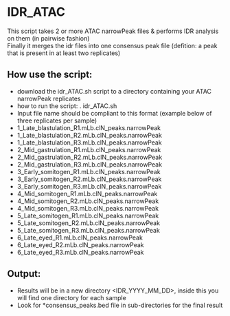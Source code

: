 # IDR_ATAC

This script takes 2 or more ATAC narrowPeak files & performs IDR analysis on them (in pairwise fashion) \
Finally it merges the idr files into one consensus peak file (defition: a peak that is present in at least two replicates)

## How use the script: 
 - download the idr_ATAC.sh script to a directory containing your ATAC narrowPeak replicates
 - how to run the script: . idr_ATAC.sh
 - Input file name should be compliant to this format (example below of three replicates per sample)
 - 1_Late_blastulation_R1.mLb.clN_peaks.narrowPeak
 - 1_Late_blastulation_R2.mLb.clN_peaks.narrowPeak
 - 1_Late_blastulation_R3.mLb.clN_peaks.narrowPeak
 - 2_Mid_gastrulation_R1.mLb.clN_peaks.narrowPeak
 - 2_Mid_gastrulation_R2.mLb.clN_peaks.narrowPeak 
 - 2_Mid_gastrulation_R3.mLb.clN_peaks.narrowPeak
 - 3_Early_somitogen_R1.mLb.clN_peaks.narrowPeak
 - 3_Early_somitogen_R2.mLb.clN_peaks.narrowPeak
 - 3_Early_somitogen_R3.mLb.clN_peaks.narrowPeak
 - 4_Mid_somitogen_R1.mLb.clN_peaks.narrowPeak
 - 4_Mid_somitogen_R2.mLb.clN_peaks.narrowPeak
 - 4_Mid_somitogen_R3.mLb.clN_peaks.narrowPeak
 - 5_Late_somitogen_R1.mLb.clN_peaks.narrowPeak
 - 5_Late_somitogen_R2.mLb.clN_peaks.narrowPeak
 - 5_Late_somitogen_R3.mLb.clN_peaks.narrowPeak
 - 6_Late_eyed_R1.mLb.clN_peaks.narrowPeak
 - 6_Late_eyed_R2.mLb.clN_peaks.narrowPeak
 - 6_Late_eyed_R3.mLb.clN_peaks.narrowPeak
 
 
 ## Output:
 - Results will be in a new directory <IDR_YYYY_MM_DD>, inside this you will find one directory for each sample
 - Look for *consensus_peaks.bed file in sub-directories for the final result
